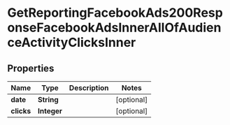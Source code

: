 

# GetReportingFacebookAds200ResponseFacebookAdsInnerAllOfAudienceActivityClicksInner


## Properties

| Name | Type | Description | Notes |
|------------ | ------------- | ------------- | -------------|
|**date** | **String** |  |  [optional] |
|**clicks** | **Integer** |  |  [optional] |



